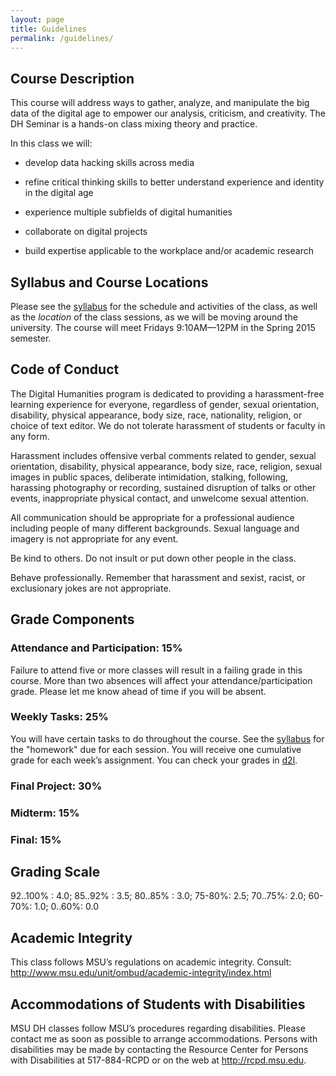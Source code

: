 ```yaml
---
layout: page
title: Guidelines
permalink: /guidelines/
---
```


## Course Description

This course will address ways to gather, analyze, and manipulate the big data of the digital age to empower our analysis, criticism, and creativity. The DH Seminar is a hands-on class mixing theory and practice.

In this class we will:

* develop data hacking skills across media

* refine critical thinking skills to better understand experience and identity in the digital age

* experience multiple subfields of digital humanities

* collaborate on digital projects

* build expertise applicable to the workplace and/or academic research

## Syllabus and Course Locations

Please see the [syllabus] for the schedule and activities of the class, as well as the *location* of the class sessions, as we will be moving around the university. The course will meet Fridays 9:10AM—12PM in the Spring 2015 semester.

## Code of Conduct

The Digital Humanities program is dedicated to providing a harassment-free learning experience for everyone, regardless of gender, sexual orientation, disability, physical appearance, body size, race, nationality, religion, or choice of text editor. We do not tolerate harassment of students or faculty in any form.

Harassment includes offensive verbal comments related to gender, sexual orientation, disability, physical appearance, body size, race, religion, sexual images in public spaces, deliberate intimidation, stalking, following, harassing photography or recording, sustained disruption of talks or other events, inappropriate physical contact, and unwelcome sexual attention.

All communication should be appropriate for a professional audience including people of many different backgrounds. Sexual language and imagery is not appropriate for any event.

Be kind to others. Do not insult or put down other people in the class.

Behave professionally. Remember that harassment and sexist, racist, or exclusionary jokes are not appropriate.

## Grade Components

### Attendance and Participation: 15%

Failure to attend five or more classes will result in a failing grade in this course. More than two absences will affect your attendance/participation grade. Please let me know ahead of time if you will be absent.

### Weekly Tasks: 25%

You will have certain tasks to do throughout the course. See the [syllabus] for the "homework" due for each session. You will receive one cumulative grade for each week’s assignment. You can check your grades in [d2l].

### Final Project: 30%

### Midterm: 15%

### Final: 15%

## Grading Scale

92..100% : 4.0; 85..92% : 3.5; 80..85% : 3.0; 75-80%: 2.5; 70..75%: 2.0; 60-70%: 1.0; 0..60%: 0.0

## Academic Integrity
This class follows MSU’s regulations on academic integrity. Consult:
http://www.msu.edu/unit/ombud/academic-integrity/index.html


## Accommodations of Students with Disabilities

MSU DH classes follow MSU’s procedures regarding disabilities. Please contact me as soon as possible to arrange accommodations. Persons with disabilities may be made by contacting the Resource Center for Persons with Disabilities at 517-884-RCPD or on the web at http://rcpd.msu.edu.

[syllabus]: /al340/syllabus

[d2l]: http://d2l.msu.edu
